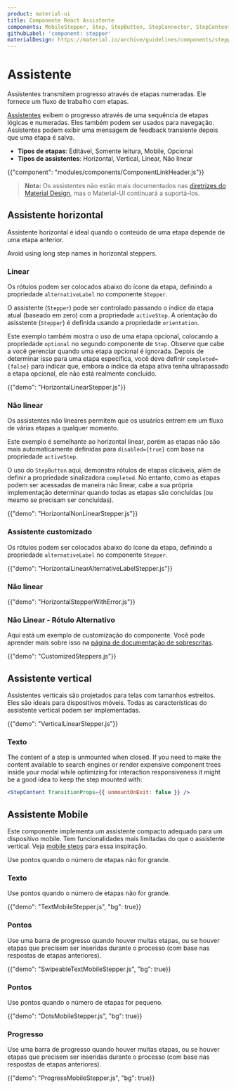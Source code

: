 ```yaml
---
product: material-ui
title: Componente React Assistente
components: MobileStepper, Step, StepButton, StepConnector, StepContent, StepIcon, StepLabel, Stepper
githubLabel: 'component: stepper'
materialDesign: https://material.io/archive/guidelines/components/steppers.html
---
```


# Assistente

<p class="description">Assistentes transmitem progresso através de etapas numeradas. Ele fornece um fluxo de trabalho com etapas.</p>

[Assistentes](https://material.io/archive/guidelines/components/steppers.html) exibem o progresso através de uma sequência de etapas lógicas e numeradas. Eles também podem ser usados para navegação. Assistentes podem exibir uma mensagem de feedback transiente depois que uma etapa é salva.

- **Tipos de etapas**: Editável, Somente leitura, Mobile, Opcional
- **Tipos de assistentes**: Horizontal, Vertical, Linear, Não linear

{{"component": "modules/components/ComponentLinkHeader.js"}}

> **Nota:** Os assistentes não estão mais documentados nas [diretrizes do Material Design](https://material.io/), mas o Material-UI continuará a suportá-los.

## Assistente horizontal

Assistente horizontal é ideal quando o conteúdo de uma etapa depende de uma etapa anterior.

Avoid using long step names in horizontal steppers.

### Linear

Os rótulos podem ser colocados abaixo do ícone da etapa, definindo a propriedade `alternativeLabel` no componente `Stepper`.

O assistente (`Stepper`) pode ser controlado passando o índice da etapa atual (baseado em zero) com a propriedade `activeStep`. A orientação do asisstente (`Stepper`) é definida usando a propriedade `orientation`.

Este exemplo também mostra o uso de uma etapa opcional, colocando a propriedade `optional` no segundo componente de `Step`. Observe que cabe a você gerenciar quando uma etapa opcional é ignorada. Depois de determinar isso para uma etapa específica, você deve definir `completed={false}` para indicar que, embora o índice da etapa ativa tenha ultrapassado a etapa opcional, ele não está realmente concluído.

{{"demo": "HorizontalLinearStepper.js"}}

### Não linear

Os assistentes não lineares permitem que os usuários entrem em um fluxo de várias etapas a qualquer momento.

Este exemplo é semelhante ao horizontal linear, porém as etapas não são mais automaticamente definidas para `disabled={true}` com base na propriedade `activeStep`.

O uso do `StepButton` aqui, demonstra rótulos de etapas clicáveis, além de definir a propriedade sinalizadora `completed`. No entanto, como as etapas podem ser acessadas de maneira não linear, cabe a sua própria implementação determinar quando todas as etapas são concluídas (ou mesmo se precisam ser concluídas).

{{"demo": "HorizontalNonLinearStepper.js"}}

### Assistente customizado

Os rótulos podem ser colocados abaixo do ícone da etapa, definindo a propriedade `alternativeLabel` no componente `Stepper`.

{{"demo": "HorizontalLinearAlternativeLabelStepper.js"}}

### Não linear

{{"demo": "HorizontalStepperWithError.js"}}

### Não Linear - Rótulo Alternativo

Aqui está um exemplo de customização do componente. Você pode aprender mais sobre isso na [página de documentação de sobrescritas](/material-ui/customization/how-to-customize/).

{{"demo": "CustomizedSteppers.js"}}

## Assistente vertical

Assistentes verticais são projetados para telas com tamanhos estreitos. Eles são ideais para dispositivos móveis. Todas as características do assistente vertical podem ser implementadas.

{{"demo": "VerticalLinearStepper.js"}}

### Texto

The content of a step is unmounted when closed. If you need to make the content available to search engines or render expensive component trees inside your modal while optimizing for interaction responsiveness it might be a good idea to keep the step mounted with:

```jsx
<StepContent TransitionProps={{ unmountOnExit: false }} />
```

## Assistente Mobile

Este componente implementa um assistente compacto adequado para um dispositivo mobile. Tem funcionalidades mais limitadas do que o assistente vertical. Veja [mobile steps](https://material.io/archive/guidelines/components/steppers.html#steppers-types-of-steps) para essa inspiração.

Use pontos quando o número de etapas não for grande.

### Texto

Use pontos quando o número de etapas não for grande.

{{"demo": "TextMobileStepper.js", "bg": true}}

### Pontos

Use uma barra de progresso quando houver muitas etapas, ou se houver etapas que precisem ser inseridas durante o processo (com base nas respostas de etapas anteriores).

{{"demo": "SwipeableTextMobileStepper.js", "bg": true}}

### Pontos

Use pontos quando o número de etapas for pequeno.

{{"demo": "DotsMobileStepper.js", "bg": true}}

### Progresso

Use uma barra de progresso quando houver muitas etapas, ou se houver etapas que precisem ser inseridas durante o processo (com base nas respostas de etapas anteriores).

{{"demo": "ProgressMobileStepper.js", "bg": true}}
